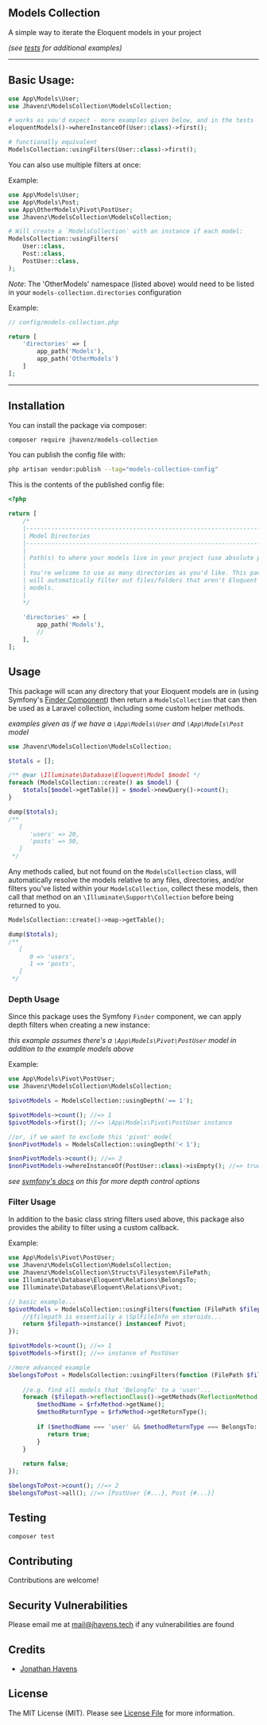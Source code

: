 ## Models Collection

A simple way to iterate the Eloquent models in your project

_(see [tests](/tests) for additional examples)_

---

## Basic Usage:

```php
use App\Models\User;
use Jhavenz\ModelsCollection\ModelsCollection;

# works as you'd expect - more examples given below, and in the tests
eloquentModels()->whereInstanceOf(User::class)->first();

# functionally equivalent
ModelsCollection::usingFilters(User::class)->first(); 
```

You can also use multiple filters at once:

Example:

```php
use App\Models\User;
use App\Models\Post;
use App\OtherModels\Pivot\PostUser;
use Jhavenz\ModelsCollection\ModelsCollection;

# Will create a `ModelsCollection` with an instance if each model:
ModelsCollection::usingFilters(
    User::class, 
    Post::class, 
    PostUser::class,
);
````

*Note*:
The 'OtherModels' namespace (listed above) would need to be listed in your `models-collection.directories` configuration

Example:

```php
// config/models-collection.php

return [
    'directories' => [
        app_path('Models'),
        app_path('OtherModels')   
    ]
];
```

---

## Installation

You can install the package via composer:

```bash
composer require jhavenz/models-collection
```

You can publish the config file with:

```bash
php artisan vendor:publish --tag="models-collection-config"
```

This is the contents of the published config file:

```php
<?php

return [
    /*
    |--------------------------------------------------------------------------
    | Model Directories
    |--------------------------------------------------------------------------
    | 
    | Path(s) to where your models live in your project (use absolute paths).
    |
    | You're welcome to use as many directories as you'd like. This package
    | will automatically filter out files/folders that aren't Eloquent
    | models.
    |
    */
    
    'directories' => [
        app_path('Models'),
        //
    ],
];
```

## Usage

This package will scan any directory that your Eloquent models are in
(using Symfony's [Finder Component](https://symfony.com/doc/current/components/finder.html))
then return a `ModelsCollection` that can then be used as a Laravel collection, including some custom helper methods.

_examples given as if we have a `\App\Models\User` and `\App\Models\Post` model_

```php
use Jhavenz\ModelsCollection\ModelsCollection;

$totals = [];

/** @var \Illuminate\Database\Eloquent\Model $model */
foreach (ModelsCollection::create() as $model) {
    $totals[$model->getTable()] = $model->newQuery()->count();
}

dump($totals);
/**
   [
      'users' => 20,
      'posts' => 50,
   ]
 */
```

Any methods called, but not found on the `ModelsCollection` class, will automatically resolve the models relative to
any files, directories, and/or filters you've listed within your `ModelsCollection`, collect these models, then call
that method on an `\Illuminate\Support\Collection` before being returned to you.

```php
ModelsCollection::create()->map->getTable();

dump($totals);
/**
   [
      0 => 'users',
      1 => 'posts',
   ]
 */
```

### Depth Usage

Since this package uses the Symfony `Finder` component, we can apply depth filters when creating a new instance:

_this example assumes there's a `\App\Models\Pivot\PostUser` model in addition to the example models above_

Example:

```php
use App\Models\Pivot\PostUser;
use Jhavenz\ModelsCollection\ModelsCollection;

$pivotModels = ModelsCollection::usingDepth('== 1');

$pivotModels->count(); //=> 1
$pivotModels->first(); //=> \App\Models\Pivot\PostUser instance

//or, if we want to exclude this 'pivot' model
$nonPivotModels = ModelsCollection::usingDepth('< 1');

$nonPivotModels->count(); //=> 2
$nonPivotModels->whereInstanceOf(PostUser::class)->isEmpty(); //=> true
```

_see [symfony's docs](https://symfony.com/doc/current/components/finder.html#directory-depth) on this
for more depth control options_

### Filter Usage

In addition to the basic class string filters used above, this package also provides the ability to
filter using a custom callback.

Example:

```php
use App\Models\Pivot\PostUser;
use Jhavenz\ModelsCollection\ModelsCollection;
use Jhavenz\ModelsCollection\Structs\Filesystem\FilePath;
use Illuminate\Database\Eloquent\Relations\BelongsTo;
use Illuminate\Database\Eloquent\Relations\Pivot;

// basic example...
$pivotModels = ModelsCollection::usingFilters(function (FilePath $filepath) {
    //$filepath is essentially a \SplFileInfo on steroids...
    return $filepath->instance() instanceof Pivot;
});

$pivotModels->count(); //=> 1
$pivotModels->first(); //=> instance of PostUser

//more advanced example
$belongsToPost = ModelsCollection::usingFilters(function (FilePath $filepath) {
    
    //e.g. find all models that 'BelongTo' to a 'user'...
    foreach ($filepath->reflectionClass()->getMethods(ReflectionMethod::IS_PUBLIC) as $rfxMethod) {
        $methodName = $rfxMethod->getName();
        $methodReturnType = $rfxMethod->getReturnType();
        
        if ($methodName === 'user' && $methodReturnType === BelongsTo::class) {
           return true;
        }
    }
    
    return false;
});

$belongsToPost->count(); //=> 2
$belongsToPost->all(); //=> [PostUser {#...}, Post {#...}]
```

## Testing

```bash
composer test
```

## Contributing

Contributions are welcome!

## Security Vulnerabilities

Please email me at mail@jhavens.tech if any vulnerabilities are found

## Credits

- [Jonathan Havens](https://github.com/jhavenz)

## License

The MIT License (MIT). Please see [License File](LICENSE.md) for more information.
